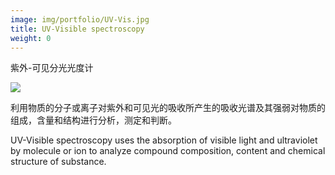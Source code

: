 ```yaml
---
image: img/portfolio/UV-Vis.jpg
title: UV-Visible spectroscopy
weight: 0
---
```


紫外-可见分光光度计

<!--more-->

![](../../img/portfolio/UV-Vis.jpg)

利用物质的分子或离子对紫外和可见光的吸收所产生的吸收光谱及其强弱对物质的组成，含量和结构进行分析，测定和判断。
UV-Visible spectroscopy uses the absorption of visible light and ultraviolet by molecule or ion to analyze compound composition, content and chemical structure of substance.
